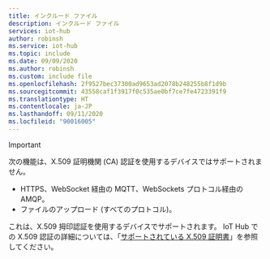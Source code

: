 ```yaml
---
title: インクルード ファイル
description: インクルード ファイル
services: iot-hub
author: robinsh
ms.service: iot-hub
ms.topic: include
ms.date: 09/09/2020
ms.author: robinsh
ms.custom: include file
ms.openlocfilehash: 2f9527bec37300ad9653ad2078b248255b8f1d9b
ms.sourcegitcommit: 43558caf1f3917f0c535ae0bf7ce7fe4723391f9
ms.translationtype: HT
ms.contentlocale: ja-JP
ms.lasthandoff: 09/11/2020
ms.locfileid: "90016005"
---
```

> [!IMPORTANT]
> 次の機能は、X.509 証明機関 (CA) 認証を使用するデバイスではサポートされません。
>
> - HTTPS、WebSocket 経由の MQTT、WebSockets プロトコル経由の AMQP。
> - ファイルのアップロード (すべてのプロトコル)。
>
> これは、X.509 拇印認証を使用するデバイスでサポートされます。 IoT Hub での X.509 認証の詳細については、「[サポートされている X.509 証明書](../articles/iot-hub/iot-hub-devguide-security.md#supported-x509-certificates)」を参照してください。  
>
